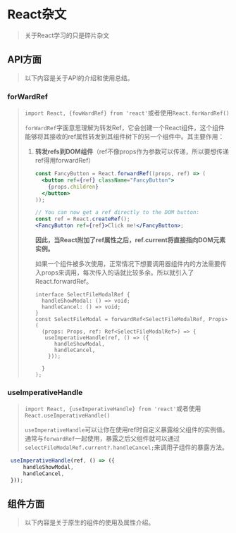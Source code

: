 # React杂文

> 关于React学习的只是碎片杂文

## API方面

> 以下内容是关于API的介绍和使用总结。

### forWardRef

> `import React, {fowWardRef} from 'react'`或者使用`React.forWardRef()`
>
> `forWardRef`字面意思理解为转发Ref，它会创建一个React组件，这个组件能够将其接收的ref属性转发到其组件树下的另一个组件中。其主要作用：
>
> 1. **转发refs到DOM组件**（ref不像props作为参数可以传递，所以要想传递ref得用forwardRef）
>
>    ```jsx
>    const FancyButton = React.forwardRef((props, ref) => (
>      <button ref={ref} className="FancyButton">
>        {props.children}
>      </button>
>    ));
>    
>    // You can now get a ref directly to the DOM button:
>    const ref = React.createRef();
>    <FancyButton ref={ref}>Click me!</FancyButton>;
>    ```
>
>    **因此，当React附加了ref属性之后，ref.current将直接指向DOM元素实例。**
>
>    如果一个组件被多次使用，正常情况下想要调用器组件内的方法需要传入props来调用，每次传入的话就比较多余。所以就引入了React.forwardRef。
>
>    ```tsx
>    interface SelectFileModalRef {
>      handleShowModal: () => void;
>      handleCancel: () => void;
>    }
>    const SelectFileModal = forwardRef<SelectFileModalRef, Props>(
>      (props: Props, ref: Ref<SelectFileModalRef>) => {
>       useImperativeHandle(ref, () => ({
>          handleShowModal,
>          handleCancel,
>        }));
>      
>      }
>    );
>    ```

### useImperativeHandle

> `import React, {useImperativeHandle} from 'react'`或者使用`React.useImperativeHandle()`
>
> `useImperativeHandle`可以让你在使用ref时自定义暴露给父组件的实例值。通常与`forwardRef`一起使用，暴露之后父组件就可以通过`selectFileModalRef.current?.handleCancel;`来调用子组件的暴露方法。

```jsx
 useImperativeHandle(ref, () => ({
     handleShowModal,
     handleCancel,
 }));
```



## 组件方面

> 以下内容是关于原生的组件的使用及属性介绍。